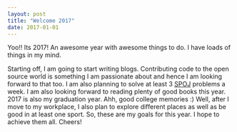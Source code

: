 ```yaml
---
layout: post
title: "Welcome 2017"
date: 2017-01-01
---
```


Yoo!! Its 2017! An awesome year with awesome things to do. I have loads of things in my mind.

Starting off, I am going to start writing blogs. Contributing code to the open source world is something I am passionate about and hence I am looking forward to that too. I am also planning to solve at least 3 [SPOJ](http://www.spoj.com/) problems a week. I am also looking forward to reading plenty of good books this year. 2017 is also my graduation year. Ahh, good college memories :) Well, after I move to my workplace, I also plan to explore different places as well as be good in at least one sport. So, these are my goals for this year. I hope to achieve them all. Cheers!